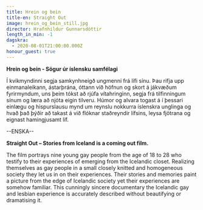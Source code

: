 ```yaml
---
title: Hrein og bein
title-en: Straight Out
image: hrein_og_bein_still.jpg
director: Hrafnhildur Gunnarsdóttir
length_in_min: -1
dagskra:
  - 2020-08-01T21:00:00.000Z
honour_guest: true
---
```

**Hrein og bein - Sögur úr íslensku samfélagi**

Í kvikmyndinni segja samkynhneigð ungmenni frá lífi sínu. Þau rifja upp einmanaleikann, ástarþrána, óttann við höfnun og skort á jákvæðum fyrirmyndum, uns þeim tókst að rjúfa vítahringinn, segja frá tilfinningum sínum og læra að njóta eigin tilveru. Húmor og alvara togast á í þessari einlægu og hispurslausu mynd um reynslu nokkurra íslenskra unglinga og hvað það þýðir að takast á við flóknar staðreyndir lífsins, leysa fjötrana og eignast hamingjusamt líf.

\--ENSKA--

**Straight Out – Stories from Iceland is a coming out film.** 

The film portrays nine young gay people from the age of 18 to 28 who testify to their experiences of emerging from the Icelandic closet. Realizing themselves as gay people in a small closely knitted and homogeneous society they let us in on their experiences. Their stories and memories paint a picture from the edge of Icelandic society yet their experiences are somehow familiar. This cunningly sincere documentary the Icelandic gay and lesbian experience is accurately described without beautifying or dramatising it.